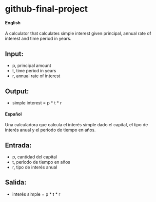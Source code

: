 # github-final-project

#### English

A calculator that calculates simple interest given principal, annual rate of interest and time period in years.

## Input:

   - p, principal amount
   - t, time period in years
   - r, annual rate of interest

## Output:

   - simple interest = p \* t \* r



#### Español

Una calculadora que calcula el interés simple dado el capital, el tipo de interés anual y el periodo de tiempo en años.

## Entrada:

   - p, cantidad del capital
   - t, periodo de tiempo en años
   - r, tipo de interés anual
## Salida:
   
   - interés simple = p \* t \* r

